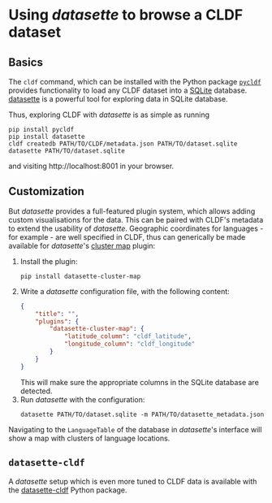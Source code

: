 # Using *datasette* to browse a CLDF dataset

## Basics

The `cldf` command, which can be installed with the Python package 
[`pycldf`](https://pypi.org/project/pycldf/) provides functionality to load
any CLDF dataset into a [SQLite](https://sqlite.org/index.html) database.
[datasette](https://datasette.readthedocs.io/en/stable/) is a powerful tool for exploring
data in SQLite database.

Thus, exploring CLDF with *datasette* is as simple as running

```shell script
pip install pycldf
pip install datasette
cldf createdb PATH/TO/CLDF/metadata.json PATH/TO/dataset.sqlite
datasette PATH/TO/dataset.sqlite
```

and visiting http://localhost:8001 in your browser.


## Customization

But *datasette* provides a full-featured plugin system, which allows adding 
custom visualisations for the data. This can be paired with CLDF's metadata to
extend the usability of *datasette*. Geographic coordinates for languages - for
example - are well specified in CLDF, thus can generically be made available for
*datasette*'s [cluster map](https://github.com/simonw/datasette-cluster-map) plugin:

1. Install the plugin:
   ```shell script
   pip install datasette-cluster-map
   ```
2. Write a *datasette* configuration file, with the following content:
   ```json
   {
       "title": "",
       "plugins": {
           "datasette-cluster-map": {
               "latitude_column": "cldf_latitude",
               "longitude_column": "cldf_longitude"
           }
       }
   }
   ```
   This will make sure the appropriate columns in the SQLite database are detected.
3. Run *datasette* with the configuration:
   ```shell script
   datasette PATH/TO/dataset.sqlite -m PATH/TO/datasette_metadata.json
   ```

Navigating to the `LanguageTable` of the database in *datasette*'s interface will show
a map with clusters of language locations.


## `datasette-cldf`

A *datasette* setup which is even more tuned to CLDF data is available with the [datasette-cldf](https://github.com/cldf/datasette-cldf/blob/master/README.md) Python package.